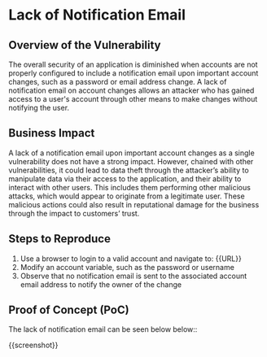 # Lack of Notification Email

## Overview of the Vulnerability

The overall security of an application is diminished when accounts are not properly configured to include a notification email upon important account changes, such as a password or email address change. A lack of notification email on account changes allows an attacker who has gained access to a user's account through other means to make changes without notifying the user.

## Business Impact

A lack of a notification email upon important account changes as a single vulnerability does not have a strong impact. However, chained with other vulnerabilities, it could lead to data theft through the attacker’s ability to manipulate data via their access to the application, and their ability to interact with other users. This includes them performing other malicious attacks, which would appear to originate from a legitimate user. These malicious actions could also result in reputational damage for the business through the impact to customers’ trust.

## Steps to Reproduce

1. Use a browser to login to a valid account and navigate to: {{URL}}
1. Modify an account variable, such as the password or username
1. Observe that no notification email is sent to the associated account email address to notify the owner of the change

## Proof of Concept (PoC)

The lack of notification email can be seen below below::

{{screenshot}}
